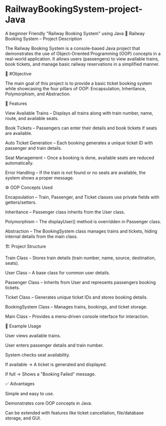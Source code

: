 # RailwayBookingSystem-project-Java
A beginner Friendly "Railway Booking System" using Java
🚆 Railway Booking System – Project Description

The Railway Booking System is a console-based Java project that demonstrates the use of Object-Oriented Programming (OOP) concepts in a real-world application. It allows users (passengers) to view available trains, book tickets, and manage basic railway reservations in a simplified manner.

🎯 #Objective

The main goal of this project is to provide a basic ticket booking system while showcasing the four pillars of OOP: Encapsulation, Inheritance, Polymorphism, and Abstraction.

🧩 Features

View Available Trains – Displays all trains along with train number, name, route, and available seats.

Book Tickets – Passengers can enter their details and book tickets if seats are available.

Auto Ticket Generation – Each booking generates a unique ticket ID with passenger and train details.

Seat Management – Once a booking is done, available seats are reduced automatically.

Error Handling – If the train is not found or no seats are available, the system shows a proper message.

⚙️ OOP Concepts Used

Encapsulation – Train, Passenger, and Ticket classes use private fields with getters/setters.

Inheritance – Passenger class inherits from the User class.

Polymorphism – The displayUser() method is overridden in Passenger class.

Abstraction – The BookingSystem class manages trains and tickets, hiding internal details from the main class.

🏗️ Project Structure

Train Class – Stores train details (train number, name, source, destination, seats).

User Class – A base class for common user details.

Passenger Class – Inherits from User and represents passengers booking tickets.

Ticket Class – Generates unique ticket IDs and stores booking details.

BookingSystem Class – Manages trains, bookings, and ticket storage.

Main Class – Provides a menu-driven console interface for interaction.

📌 Example Usage

User views available trains.

User enters passenger details and train number.

System checks seat availability.

If available → A ticket is generated and displayed.

If full → Shows a "Booking Failed" message.

✅ Advantages

Simple and easy to use.

Demonstrates core OOP concepts in Java.

Can be extended with features like ticket cancellation, file/database storage, and GUI.
